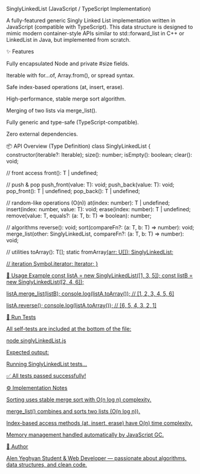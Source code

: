 SinglyLinkedList (JavaScript / TypeScript Implementation)

A fully-featured generic Singly Linked List implementation written in JavaScript (compatible with TypeScript).
This data structure is designed to mimic modern container-style APIs similar to std::forward_list in C++ or LinkedList in Java, but implemented from scratch.

✨ Features

Fully encapsulated Node and private #size fields.

Iterable with for...of, Array.from(), or spread syntax.

Safe index-based operations (at, insert, erase).

High-performance, stable merge sort algorithm.

Merging of two lists via merge_list().

Fully generic and type-safe (TypeScript-compatible).

Zero external dependencies.

📦 API Overview (Type Definition)
class SinglyLinkedList<T> {
  constructor(iterable?: Iterable<T>);
  size(): number;
  isEmpty(): boolean;
  clear(): void;

  // front access
  front(): T | undefined;

  // push & pop
  push_front(value: T): void;
  push_back(value: T): void;
  pop_front(): T | undefined;
  pop_back(): T | undefined;

  // random-like operations (O(n))
  at(index: number): T | undefined;
  insert(index: number, value: T): void;
  erase(index: number): T | undefined;
  remove(value: T, equals?: (a: T, b: T) => boolean): number;

  // algorithms
  reverse(): void;
  sort(compareFn?: (a: T, b: T) => number): void;
  merge_list(other: SinglyLinkedList<T>, compareFn?: (a: T, b: T) => number): void;

  // utilities
  toArray(): T[];
  static fromArray<U>(arr: U[]): SinglyLinkedList<U>;

  // iteration
  [Symbol.iterator](): Iterator<T>;
}

🚀 Usage Example
const listA = new SinglyLinkedList([1, 3, 5]);
const listB = new SinglyLinkedList([2, 4, 6]);

listA.merge_list(listB);
console.log(listA.toArray()); // [1, 2, 3, 4, 5, 6]

listA.reverse();
console.log(listA.toArray()); // [6, 5, 4, 3, 2, 1]

🧪 Run Tests

All self-tests are included at the bottom of the file:

node singlyLinkedList.js


Expected output:

Running SinglyLinkedList tests...

✅ All tests passed successfully!

⚙️ Implementation Notes

Sorting uses stable merge sort with O(n log n) complexity.

merge_list() combines and sorts two lists (O(n log n)).

Index-based access methods (at, insert, erase) have O(n) time complexity.

Memory management handled automatically by JavaScript GC.

🧠 Author

Alen Yeghyan
Student & Web Developer — passionate about algorithms, data structures, and clean code.